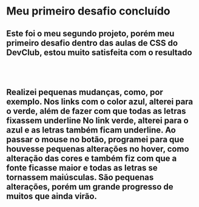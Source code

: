 <h1 >Meu primeiro desafio concluído </h1>
<h2>Este foi o meu segundo projeto, porém meu primeiro desafio dentro das aulas de CSS do DevClub, estou muito satisfeita com o resultado </h2>
    <br>
    <br>
<H2> Realizei pequenas mudanças, como, por exemplo.
  Nos links com o color azul, alterei para o verde, além de fazer com que todas as letras fixassem underline
  No link verde, alterei para o azul e as letras também ficam underline.
  Ao passar o mouse no botão, programei para que houvesse pequenas alterações no hover, como alteração das cores e também fiz com que a
  fonte ficasse maior e todas as letras se tornassem maiúsculas. 
  São pequenas alterações, porém um grande progresso de muitos que ainda virão. </h2>
     <br>
     <br>
